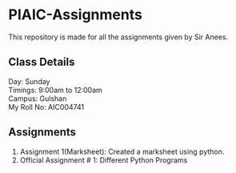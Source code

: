 # PIAIC-Assignments
This repository is made for all the assignments given by Sir Anees.

## Class Details
Day: Sunday <br/>
Timings: 9:00am to 12:00am<br/>
Campus: Gulshan<br/>
My Roll No: AIC004741<br/>

## Assignments
1. Assignment 1(Marksheet): Created a marksheet using python.<br/>
2. Official Assignment # 1: Different Python Programs<br/>
